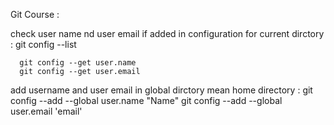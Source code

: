 Git Course :

check user name nd user email  if added in configuration for current dirctory :
       git config --list

      git config --get user.name
      git config --get user.email

add username and user email in global dirctory mean home directory :
      git config --add --global user.name "Name"
      git config --add --global user.email 'email'

